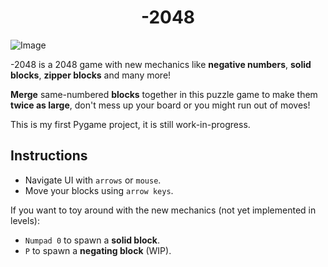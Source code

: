 # <div align="center">-2048
![Image](https://github.com/user-attachments/assets/13369008-068a-41e8-905f-2d83aa905a59) </div>


-2048 is a 2048 game with new mechanics like **negative numbers**, **solid blocks**, **zipper blocks** and many more!

**Merge** same-numbered **blocks** together in this puzzle game to make them **twice as large**, don't mess up your board or you might run out of moves! 

This is my first Pygame project, it is still work-in-progress.

## Instructions

- Navigate UI with ``arrows`` or ``mouse``.
- Move your blocks using ``arrow keys``.

If you want to toy around with the new mechanics (not yet implemented in levels):
- ``Numpad 0`` to spawn a **solid block**.
- ``P`` to spawn a **negating block** (WIP).